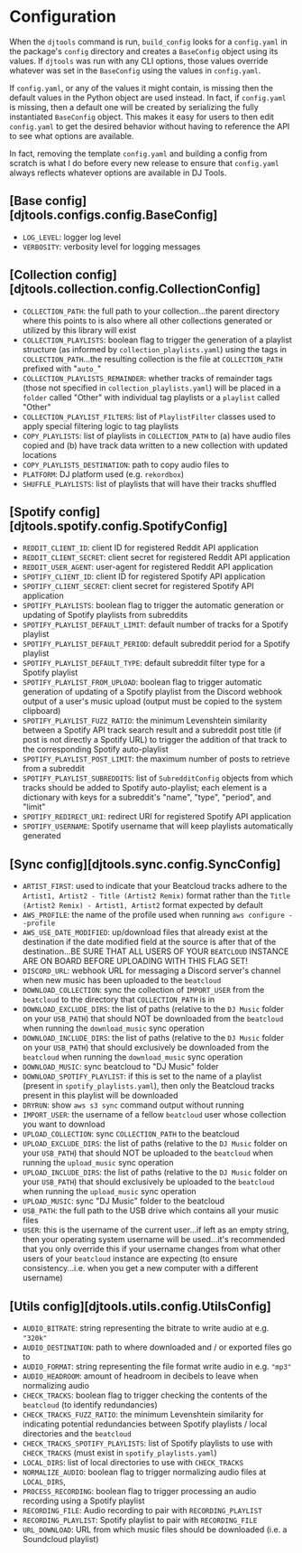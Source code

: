 # Configuration
When the `djtools` command is run, `build_config` looks for a `config.yaml` in the package's `config` directory and creates a `BaseConfig` object using its values. If `djtools` was run with any CLI options, those values override whatever was set in the `BaseConfig` using the values in `config.yaml`.

If `config.yaml`, or any of the values it might contain, is missing then the default values in the Python object are used instead. In fact, if `config.yaml` is missing, then a default one will be created by serializing the fully instantiated `BaseConfig` object. This makes it easy for users to then edit `config.yaml` to get the desired behavior without having to reference the API to see what options are available.

In fact, removing the template `config.yaml` and building a config from scratch is what I do before every new release to ensure that `config.yaml` always reflects whatever options are available in DJ Tools.

## [Base config][djtools.configs.config.BaseConfig]
* `LOG_LEVEL`: logger log level
* `VERBOSITY`: verbosity level for logging messages

## [Collection config][djtools.collection.config.CollectionConfig]
* `COLLECTION_PATH`: the full path to your collection...the parent directory where this points to is also where all other collections generated or utilized by this library will exist
* `COLLECTION_PLAYLISTS`: boolean flag to trigger the generation of a playlist structure (as informed by `collection_playlists.yaml`) using the tags in `COLLECTION_PATH`...the resulting collection is the file at `COLLECTION_PATH` prefixed with "`auto_`"
* `COLLECTION_PLAYLISTS_REMAINDER`: whether tracks of remainder tags (those not specified in `collection_playlists.yaml`) will be placed in a `folder` called "Other" with individual tag playlists or a `playlist` called "Other"
* `COLLECTION_PLAYLIST_FILTERS`: list of `PlaylistFilter` classes used to apply special filtering logic to tag playlists
* `COPY_PLAYLISTS`: list of playlists in `COLLECTION_PATH` to (a) have audio files copied and (b) have track data written to a new collection with updated locations
* `COPY_PLAYLISTS_DESTINATION`: path to copy audio files to
* `PLATFORM`: DJ platform used (e.g. `rekordbox`)
* `SHUFFLE_PLAYLISTS`: list of playlists that will have their tracks shuffled

## [Spotify config][djtools.spotify.config.SpotifyConfig]
* `REDDIT_CLIENT_ID`: client ID for registered Reddit API application
* `REDDIT_CLIENT_SECRET`: client secret for registered Reddit API application
* `REDDIT_USER_AGENT`: user-agent for registered Reddit API application
* `SPOTIFY_CLIENT_ID`: client ID for registered Spotify API application
* `SPOTIFY_CLIENT_SECRET`: client secret for registered Spotify API application
* `SPOTIFY_PLAYLISTS`: boolean flag to trigger the automatic generation or updating of Spotify playlists from subreddits
* `SPOTIFY_PLAYLIST_DEFAULT_LIMIT`: default number of tracks for a Spotify playlist
* `SPOTIFY_PLAYLIST_DEFAULT_PERIOD`: default subreddit period for a Spotify playlist
* `SPOTIFY_PLAYLIST_DEFAULT_TYPE`: default subreddit filter type for a Spotify playlist
* `SPOTIFY_PLAYLIST_FROM_UPLOAD`: boolean flag to trigger automatic generation of updating of a Spotify playlist from the Discord webhook output of a user's music upload (output must be copied to the system clipboard)
* `SPOTIFY_PLAYLIST_FUZZ_RATIO`: the minimum Levenshtein similarity between a Spotify API track search result and a subreddit post title (if post is not directly a Spotify URL) to trigger the addition of that track to the corresponding Spotify auto-playlist
* `SPOTIFY_PLAYLIST_POST_LIMIT`: the maximum number of posts to retrieve from a subreddit
* `SPOTIFY_PLAYLIST_SUBREDDITS`: list of `SubredditConfig` objects from which tracks should be added to Spotify auto-playlist; each element is a dictionary with keys for a subreddit's "name", "type", "period", and "limit"
* `SPOTIFY_REDIRECT_URI`: redirect URI for registered Spotify API application
* `SPOTIFY_USERNAME`: Spotify username that will keep playlists automatically generated

## [Sync config][djtools.sync.config.SyncConfig]
* `ARTIST_FIRST`: used to indicate that your Beatcloud tracks adhere to the `Artist1, Artist2 - Title (Artist2 Remix)` format rather than the `Title (Artist2 Remix) - Artist1, Artist2` format expected by default 
* `AWS_PROFILE`: the name of the profile used when running `aws configure --profile`
* `AWS_USE_DATE_MODIFIED`: up/download files that already exist at the destination if the date modified field at the source is after that of the destination...BE SURE THAT ALL USERS OF YOUR `BEATCLOUD` INSTANCE ARE ON BOARD BEFORE UPLOADING WITH THIS FLAG SET!
* `DISCORD_URL`: webhook URL for messaging a Discord server's channel when new music has been uploaded to the `beatcloud`
* `DOWNLOAD_COLLECTION`: sync the collection of `IMPORT_USER` from the `beatcloud` to the directory that `COLLECTION_PATH` is in
* `DOWNLOAD_EXCLUDE_DIRS`: the list of paths (relative to the `DJ Music` folder on your `USB_PATH`) that should NOT be downloaded from the `beatcloud` when running the `download_music` sync operation
* `DOWNLOAD_INCLUDE_DIRS`: the list of paths (relative to the `DJ Music` folder on your `USB_PATH`) that should exclusively be downloaded from the `beatcloud` when running the `download_music` sync operation
* `DOWNLOAD_MUSIC`: sync beatcloud to "DJ Music" folder
* `DOWNLOAD_SPOTIFY_PLAYLIST`: if this is set to the name of a playlist (present in `spotify_playlists.yaml`), then only the Beatcloud tracks present in this playlist will be downloaded
* `DRYRUN`: show `aws s3 sync` command output without running
* `IMPORT_USER`: the username of a fellow `beatcloud` user whose collection you want to download
* `UPLOAD_COLLECTION`: sync `COLLECTION_PATH` to the beatcloud
* `UPLOAD_EXCLUDE_DIRS`: the list of paths (relative to the `DJ Music` folder on your `USB_PATH`) that should NOT be uploaded to the `beatcloud` when running the `upload_music` sync operation
* `UPLOAD_INCLUDE_DIRS`: the list of paths (relative to the `DJ Music` folder on your `USB_PATH`) that should exclusively be uploaded to the `beatcloud` when running the `upload_music` sync operation
* `UPLOAD_MUSIC`: sync "DJ Music" folder to the beatcloud
* `USB_PATH`: the full path to the USB drive which contains all your music files
* `USER`: this is the username of the current user...if left as an empty string, then your operating system username will be used...it's recommended that you only override this if your username changes from what other users of your `beatcloud` instance are expecting (to ensure consistency...i.e. when you get a new computer with a different username)

## [Utils config][djtools.utils.config.UtilsConfig]
* `AUDIO_BITRATE`: string representing the bitrate to write audio at e.g. `"320k"`
* `AUDIO_DESTINATION`: path to where downloaded and / or exported files go to
* `AUDIO_FORMAT`: string representing the file format write audio in e.g. `"mp3"`
* `AUDIO_HEADROOM`: amount of headroom in decibels to leave when normalizing audio
* `CHECK_TRACKS`: boolean flag to trigger checking the contents of the `beatcloud` (to identify redundancies)
* `CHECK_TRACKS_FUZZ_RATIO`: the minimum Levenshtein similarity for indicating potential redundancies between Spotify playlists / local directories and the `beatcloud`
* `CHECK_TRACKS_SPOTIFY_PLAYLISTS`: list of Spotify playlists to use with `CHECK_TRACKS` (must exist in `spotify_playlists.yaml`)
* `LOCAL_DIRS`: list of local directories to use with `CHECK_TRACKS`
* `NORMALIZE_AUDIO`: boolean flag to trigger normalizing audio files at `LOCAL_DIRS`,
* `PROCESS_RECORDING`: boolean flag to trigger processing an audio recording using a Spotify playlist
* `RECORDING_FILE`: Audio recording to pair with `RECORDING_PLAYLIST`
* `RECORDING_PLAYLIST`: Spotify playlist to pair with `RECORDING_FILE`
* `URL_DOWNLOAD`: URL from which music files should be downloaded (i.e. a Soundcloud playlist)
